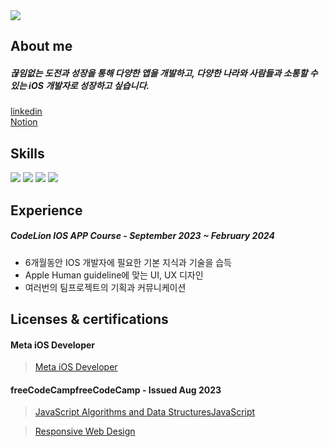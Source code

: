 
<img src="https://capsule-render.vercel.app/api?type=venom&color=auto&height=300&section=header&text=It's%20Jiin&fontSize=90" />



## About me

##### 끊임없는 도전과 성장을 통해  다양한 앱을 개발하고, 다양한 나라와 사람들과 소통할 수 있는 iOS 개발자로 성장하고 싶습니다.
<a href="https://www.linkedin.com/in/jiin-yu-237a71237/">linkedin</a> <br> 
<a href="https://www.notion.so/cc1e9586bc7b449b8522e8e34257c669?v=42006abf6e804988be4710645ab10aee&pvs=4">Notion</a>  <br>


## Skills
<img src="https://img.shields.io/badge/html5-E34F26?style=for-the-badge&logo=html5&logoColor=white"> 
<img src="https://img.shields.io/badge/css-1572B6?style=for-the-badge&logo=css3&logoColor=white"> 
<img src="https://img.shields.io/badge/javascript-F7DF1E?style=for-the-badge&logo=javascript&logoColor=black"> 
<img src="https://img.shields.io/badge/swift-F05138?style=for-the-badge&logo=swift&logoColor=white">


## Experience
##### CodeLion IOS APP Course -  September 2023 ~ February 2024
 * 6개월동안 IOS 개발자에 필요한 기본 지식과 기술을 습득
 * Apple Human guideline에 맞는 UI, UX 디자인 
 * 여러번의 팀프로젝트의 기획과 커뮤니케이션


## Licenses & certifications
#### Meta iOS Developer
> <a href = "https://coursera.org/share/24a14870537c99ee9435f7548ee5d011">Meta iOS Developer</a>

#### freeCodeCampfreeCodeCamp - Issued Aug 2023
> <a href="https://www.freecodecamp.org/certification/fccc6f17688-88f7-4fd9-b338-bab5522ee227/javascript-algorithms-and-data-structures">JavaScript Algorithms and Data StructuresJavaScript</a>

> <a href="https://www.freecodecamp.org/certification/fccc6f17688-88f7-4fd9-b338-bab5522ee227/responsive-web-design">Responsive Web Design</a>







